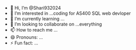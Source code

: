 - 👋 Hi, I’m @Shari932024
- 👀 I’m interested in ...coding for AS400 SQL web devloper
- 🌱 I’m currently learning ...
- 💞️ I’m looking to collaborate on ...everything
- 📫 How to reach me ...
- 😄 Pronouns: ...
- ⚡ Fun fact: ...

<!---
Shari932024/Shari932024 is a ✨ special ✨ repository because its `README.md` (this file) appears on your GitHub profile.
You can click the Preview link to take a look at your changes.
--->
